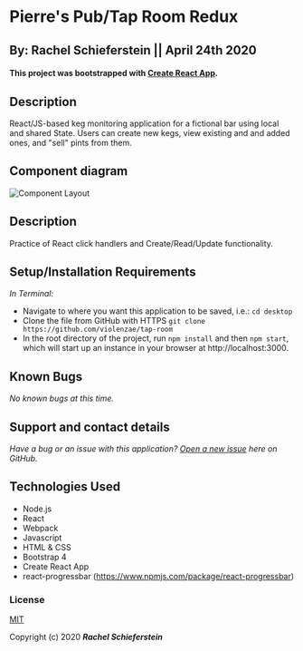 
# Pierre's Pub/Tap Room Redux
## By: Rachel Schieferstein || April 24th 2020

#### This project was bootstrapped with [Create React App](https://github.com/facebook/create-react-app).

## Description 

React/JS-based keg monitoring application for a fictional bar using local and shared State. Users can create new kegs, view existing and and added ones, and "sell" pints from them.

## Component diagram 

![Component Layout](public/img/kegdiagram.jpg)

## Description

Practice of React click handlers and Create/Read/Update functionality.

## Setup/Installation Requirements

_In Terminal:_

* Navigate to where you want this application to be saved, i.e.:
```cd desktop```
* Clone the file from GitHub with HTTPS
```git clone https://github.com/violenzae/tap-room```
* In the root directory of the project, run ```npm install``` and then ```npm start```, which will start up an instance in your browser at http://localhost:3000.

## Known Bugs

_No known bugs at this time._

## Support and contact details

_Have a bug or an issue with this application? [Open a new issue](https://github.com/violenzae/tap-room/issues) here on GitHub._

## Technologies Used

* Node.js
* React
* Webpack
* Javascript
* HTML & CSS
* Bootstrap 4
* Create React App
* react-progressbar (https://www.npmjs.com/package/react-progressbar)

### License

[MIT](https://choosealicense.com/licenses/mit/)

Copyright (c) 2020 **_Rachel Schieferstein_**